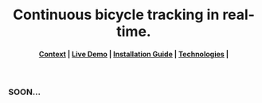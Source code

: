 <h1 align="center">
  <br>
  Continuous bicycle tracking in real-time. 
</h1>

<div align="center">
  <h4>
    <a href="#Context">Context</a> |
    <a href="#Live-Demo">Live Demo</a> |
    <a href="#Installation-Guide">Installation Guide</a> |
    <a href="#Technologies">Technologies</a> |
    

  </h4>
</div>
<br>


### SOON...
